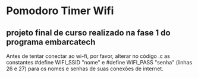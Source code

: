 # Pomodoro Timer Wifi

## projeto final de curso realizado na fase 1 do programa embarcatech

Antes de tentar conectar ao wi-fi, por favor, alterar no código .c as constantes #define WIFI_SSID "nome" e #define WIFI_PASS "senha" (linhas 26 e 27) para os nomes e senhas de suas conexões de internet.
